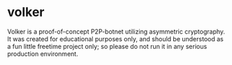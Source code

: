 # volker
Volker is a proof-of-concept P2P-botnet utilizing asymmetric cryptography.
It was created for educational purposes only, and should be understood as a fun little freetime project only; so please do not run it in any serious production environment.
